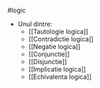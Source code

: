 #logic 

- Unul dintre:
	- [[Tautologie logica]]
	- [[Contradictie logica]]
	- [[Negatie logica]]
	- [[Conjunctie]]
	- [[Disjunctie]]
	- [[Implicatie logica]]
	- [[Echivalenta logica]]